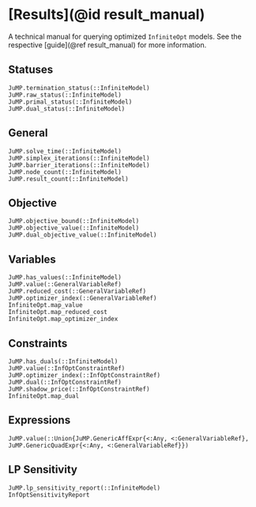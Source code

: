 # [Results](@id result_manual)
A technical manual for querying optimized `InfiniteOpt` models. See the 
respective [guide](@ref result_manual) for more information.

## Statuses 
```@docs
JuMP.termination_status(::InfiniteModel)
JuMP.raw_status(::InfiniteModel)
JuMP.primal_status(::InfiniteModel)
JuMP.dual_status(::InfiniteModel)
```

## General
```@docs
JuMP.solve_time(::InfiniteModel)
JuMP.simplex_iterations(::InfiniteModel)
JuMP.barrier_iterations(::InfiniteModel)
JuMP.node_count(::InfiniteModel)
JuMP.result_count(::InfiniteModel)
```

## Objective
```@docs
JuMP.objective_bound(::InfiniteModel)
JuMP.objective_value(::InfiniteModel)
JuMP.dual_objective_value(::InfiniteModel)
```

## Variables
```@docs
JuMP.has_values(::InfiniteModel)
JuMP.value(::GeneralVariableRef)
JuMP.reduced_cost(::GeneralVariableRef)
JuMP.optimizer_index(::GeneralVariableRef)
InfiniteOpt.map_value
InfiniteOpt.map_reduced_cost
InfiniteOpt.map_optimizer_index
```

## Constraints
```@docs
JuMP.has_duals(::InfiniteModel)
JuMP.value(::InfOptConstraintRef)
JuMP.optimizer_index(::InfOptConstraintRef)
JuMP.dual(::InfOptConstraintRef)
JuMP.shadow_price(::InfOptConstraintRef)
InfiniteOpt.map_dual
```

## Expressions
```@docs
JuMP.value(::Union{JuMP.GenericAffExpr{<:Any, <:GeneralVariableRef}, JuMP.GenericQuadExpr{<:Any, <:GeneralVariableRef}})
```

## LP Sensitivity
```@docs
JuMP.lp_sensitivity_report(::InfiniteModel)
InfOptSensitivityReport 
```
